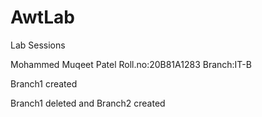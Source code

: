 # AwtLab
Lab Sessions

Mohammed Muqeet Patel
Roll.no:20B81A1283
Branch:IT-B

Branch1 created

Branch1 deleted and Branch2 created
